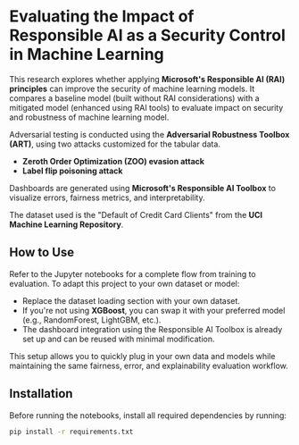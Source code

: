 # Evaluating the Impact of Responsible AI as a Security Control in Machine Learning
This research explores whether applying **Microsoft's Responsible AI (RAI) principles** can improve the security of machine learning models. It compares a baseline model (built without RAI considerations) with a mitigated model (enhanced using RAI tools) to evaluate impact on security and robustness of machine learning model.

Adversarial testing is conducted using the **Adversarial Robustness Toolbox (ART)**, using two attacks customized for the tabular data.
- **Zeroth Order Optimization (ZOO) evasion attack**  
- **Label flip poisoning attack**

Dashboards are generated using **Microsoft's Responsible AI Toolbox** to visualize errors, fairness metrics, and interpretability.

The dataset used is the "Default of Credit Card Clients" from the **UCI Machine Learning Repository**.

## How to Use
Refer to the Jupyter notebooks for a complete flow from training to evaluation. To adapt this project to your own dataset or model:

- Replace the dataset loading section with your own dataset.
- If you're not using **XGBoost**, you can swap it with your preferred model (e.g., RandomForest, LightGBM, etc.).
- The dashboard integration using the Responsible AI Toolbox is already set up and can be reused with minimal modification.

This setup allows you to quickly plug in your own data and models while maintaining the same fairness, error, and explainability evaluation workflow.

## Installation

Before running the notebooks, install all required dependencies by running:

```bash
pip install -r requirements.txt


